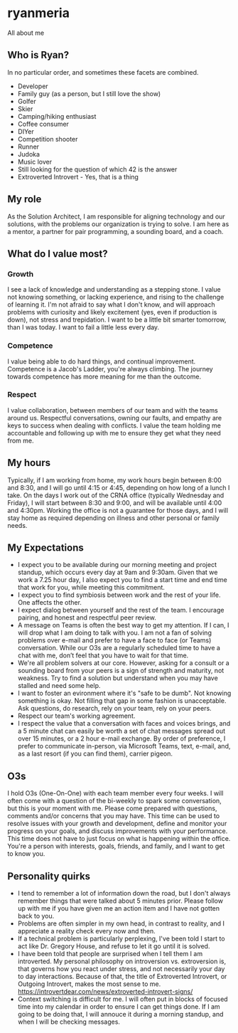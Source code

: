 # ryanmeria
All about me

## Who is Ryan?
In no particular order, and sometimes these facets are combined.
- Developer
- Family guy (as a person, but I still love the show)
- Golfer
- Skier
- Camping/hiking enthusiast
- Coffee consumer
- DIYer
- Competition shooter
- Runner
- Judoka
- Music lover
- Still looking for the question of which 42 is the answer
- Extroverted Introvert - Yes, that is a thing

## My role
As the Solution Architect, I am responsible for aligning technology and our solutions, with the problems our organization is trying to solve. I am here as a mentor, a partner for pair programming, a sounding board, and a coach.

## What do I value most?
### Growth
I see a lack of knowledge and understanding as a stepping stone. I value not knowing something, or lacking experience, and rising to the challenge of learning it. I'm not afraid to say what I don't know, and will approach problems with curiosity and likely excitement (yes, even if production is down), not stress and trepidation. I want to be a little bit smarter tomorrow, than I was today. I want to fail a little less every day.

### Competence
I value being able to do hard things, and continual improvement. Competence is a Jacob's Ladder, you're always climbing. The journey towards competence has more meaning for me than the outcome.

### Respect
I value collaboration, between members of our team and with the teams around us. Respectful conversations, owning our faults, and empathy are keys to success when dealing with conflicts. I value the team holding me accountable and following up with me to ensure they get what they need from me.

## My hours
Typically, if I am working from home, my work hours begin between 8:00 and 8:30, and I will go until 4:15 or 4:45, depending on how long of a lunch I take. On the days I work out of the CRNA office (typically Wednesday and Friday), I will start between 8:30 and 9:00, and will be available until 4:00 and 4:30pm. Working the office is not a guarantee for those days, and I will stay home as required depending on illness and other personal or family needs.

## My Expectations
- I expect you to be available during our morning meeting and project standup, which occurs every day at 9am and 9:30am. Given that we work a 7.25 hour day, I also expect you to find a start time and end time that work for you, while meeting this commitment.
- I expect you to find symbiosis between work and the rest of your life. One affects the other.
- I expect dialog between yourself and the rest of the team. I encourage pairing, and honest and respectful peer review.
- A message on Teams is often the best way to get my attention. If I can, I will drop what I am doing to talk with you. I am not a fan of solving problems over e-mail and prefer to have a face to face (or Teams) conversation. While our O3s are a regularly scheduled time to have a chat with me, don’t feel that you have to wait for that time.
- We're all problem solvers at our core. However, asking for a consult or a sounding board from your peers is a sign of strength and maturity, not weakness. Try to find a solution but understand when you may have stalled and need some help.
- I want to foster an evironment where it's "safe to be dumb". Not knowing something is okay. Not filling that gap in some fashion is unacceptable. Ask questions, do research, rely on your team, rely on your peers.
- Respect our team's working agreement.
- I respect the value that a conversation with faces and voices brings, and a 5 minute chat can easily be worth a set of chat messages spread out over 15 minutes, or a 2 hour e-mail exchange. By order of preference, I prefer to communicate in-person, via Microsoft Teams, text, e-mail, and, as a last resort (if you can find them), carrier pigeon.

## O3s
I hold O3s (One-On-One) with each team member every four weeks. I will often come with a question of the bi-weekly to spark some conversation, but this is your moment with me. Please come prepared with questions, comments and/or concerns that you may have. This time can be used to resolve issues with your growth and development, define and monitor your progress on your goals, and discuss improvements with your performance. This time does not have to just focus on what is happening within the office. You're a person with interests, goals, friends, and family, and I want to get to know you.

## Personality quirks
- I tend to remember a lot of information down the road, but I don't always remember things that were talked about 5 minutes prior. Please follow up with me if you have given me an action item and I have not gotten back to you.
- Problems are often simpler in my own head, in contrast to reality, and I appreciate a reality check every now and then.
- If a technical problem is particularly perplexing, I've been told I start to act like Dr. Gregory House, and refuse to let it go until it is solved.
- I have been told that people are surprised when I tell them I am introverted. My personal philosophy on introversion vs. extroversion is, that governs how you react under stress, and not necessarily your day to day interactions. Because of that, the title of Extroverted Introvert, or Outgoing Introvert, makes the most sense to me. https://introvertdear.com/news/extroverted-introvert-signs/
- Context switching is difficult for me. I will often put in blocks of focused time into my calendar in order to ensure I can get things done. If I am going to be doing that, I will annouce it during a morning standup, and when I will be checking messages.
